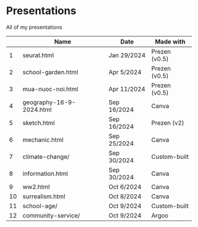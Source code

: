 # Presentations

All of my presentations

|    | Name                     | Date        | Made with     |
|----|--------------------------|-------------|---------------|
| 1  | seurat.html              | Jan 29/2024 | Prezen (v0.5) |
| 2  | school-garden.html       | Apr 5/2024  | Prezen (v0.5) |
| 3  | mua-nuoc-noi.html        | Apr 11/2024 | Prezen (v0.5) |
| 4  | geography-16-9-2024.html | Sep 16/2024 | Canva         |
| 5  | sketch.html              | Sep 16/2024 | Prezen (v2)   |
| 6  | mechanic.html            | Sep 25/2024 | Canva         |
| 7  | climate-change/          | Sep 30/2024 | Custom-built  |
| 8  | information.html         | Sep 30/2024 | Canva         |
| 9  | ww2.html                 | Oct 6/2024  | Canva         |
| 10 | surrealism.html          | Oct 8/2024  | Canva         |
| 11 | school-age/              | Oct 9/2024  | Custom-built  |
| 12 | community-service/       | Oct 9/2024  | Argoo         |
